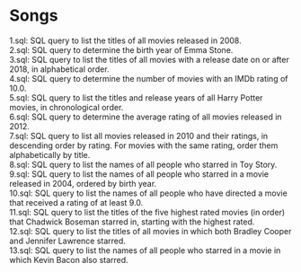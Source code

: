 # Songs
1.sql: SQL query to list the titles of all movies released in 2008.\
2.sql: SQL query to determine the birth year of Emma Stone.\
3.sql: SQL query to list the titles of all movies with a release date on or after 2018, in alphabetical order.\
4.sql: SQL query to determine the number of movies with an IMDb rating of 10.0.\
5.sql: SQL query to list the titles and release years of all Harry Potter movies, in chronological order.\
6.sql: SQL query to determine the average rating of all movies released in 2012.\
7.sql: SQL query to list all movies released in 2010 and their ratings, in descending order by rating. For movies with the same rating, order them alphabetically by title.\
8.sql: SQL query to list the names of all people who starred in Toy Story.\
9.sql: SQL query to list the names of all people who starred in a movie released in 2004, ordered by birth year.\
10.sql: SQL query to list the names of all people who have directed a movie that received a rating of at least 9.0.\
11.sql: SQL query to list the titles of the five highest rated movies (in order) that Chadwick Boseman starred in, starting with the highest rated.\
12.sql: SQL query to list the titles of all movies in which both Bradley Cooper and Jennifer Lawrence starred.\
13.sql: SQL query to list the names of all people who starred in a movie in which Kevin Bacon also starred.
